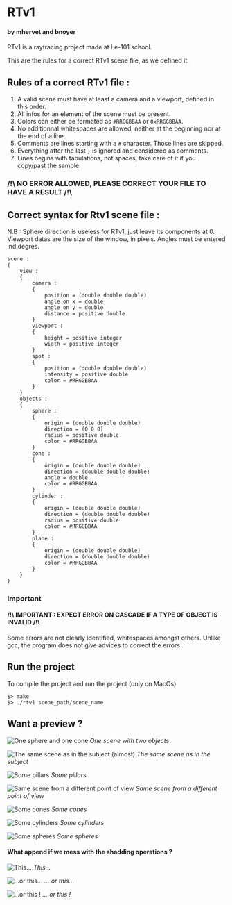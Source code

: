 # RTv1
#### by mhervet and bnoyer

RTv1 is a raytracing project made at Le-101 school.

This are the rules for a correct RTv1 scene file, as we defined it.

## Rules of a correct RTv1 file :

 1. A valid scene must have at least a camera and a viewport, defined in this order.
 2.  All infos for an element of the scene must be present.
 3. Colors can either be formated as `#RRGGBBAA` or `0xRRGGBBAA`.
 4. No additionnal whitespaces are allowed, neither at the beginning nor at the end of a line.
 5. Comments are lines starting with a `#` character. Those lines are skipped. 
 6. Everything after the last `}` is ignored and considered as comments.
 7. Lines begins with tabulations, not spaces, take care of it if you copy/past the sample.
 
### /!\ NO ERROR ALLOWED, PLEASE CORRECT YOUR FILE TO HAVE A RESULT /!\

## Correct syntax for Rtv1 scene file :
N.B : Sphere direction is useless for RTv1, just leave its components at 0.
Viewport datas are the size of the window, in pixels.
Angles must be entered ind degres.

	scene :
	{
		view :
		{
			camera :
			{
				position = (double double double)
				angle on x = double
				angle on y = double
				distance = positive double
			}
			viewport :
			{
				height = positive integer
				width = positive integer
			}
			spot :
			{
				position = (double double double)
				intensity = positive double
				color = #RRGGBBAA
			}
		}
		objects :
		{
			sphere :
			{
				origin = (double double double)
				direction = (0 0 0)
				radius = positive double
				color = #RRGGBBAA
			}
			cone :
			{
				origin = (double double double)
				direction = (double double double)
				angle = double
				color = #RRGGBBAA
			}
			cylinder :
			{
				origin = (double double double)
				direction = (double double double)
				radius = positive double
				color = #RRGGBBAA
			}
			plane :
			{
				origin = (double double double)
				direction = (double double double)
				color = #RRGGBBAA
			}
		}
	}
### Important
#### /!\ IMPORTANT : EXPECT ERROR ON CASCADE IF A TYPE OF OBJECT IS INVALID /!\
Some errors are not clearly identified, whitespaces amongst others.
Unlike gcc, the program does not give advices to correct the errors.

## Run the project
To compile the project and run the project (only on MacOs)

	$> make
	$> ./rtv1 scene_path/scene_name

## Want a preview ?

![One sphere and one cone](./screens/pap?raw=true "One sphere and one cone")
*One scene with two objects*

![The same scene as in the subject (almost)](./screens/sujet?raw=true "Same scene as in subject")
*The same scene as in the subject*

![Some pillars](./screens/pilliers?raw=true "Pillars")
*Some pillars*

![Same scene from a different point of view](./screens/pilliers2?raw=true "Pillars2")
*Same scene from a different point of view*

![Some cones](./screens/cones?raw=true "Cones")
*Some cones*

![Some cylinders](./screens/cylindres?raw=true "Cylinders")
*Some cylinders*

![Some spheres](./screens/spheres?raw=true "Spheres")
*Some spheres*

#### What append if we mess with the shadding operations ?
![This...](./screens/fun1?raw=true "Shadding 1")
*This...*

![...or this...](./screens/fun2?raw=true "Shadding 2")
*... or this...*

![...or this !](./screens/fun3?raw=true "Shadding 3")
*... or this !*
